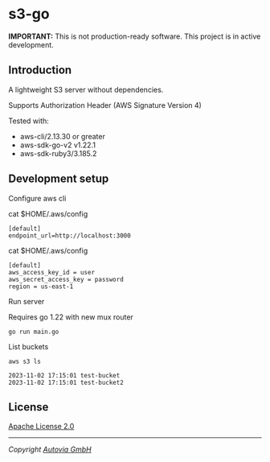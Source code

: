 # s3-go

**IMPORTANT:** This is not production-ready software. This project is in active development.

## Introduction

A lightweight S3 server without dependencies.

Supports Authorization Header (AWS Signature Version 4)

Tested with:
* aws-cli/2.13.30 or greater
* aws-sdk-go-v2 v1.22.1
* aws-sdk-ruby3/3.185.2

## Development setup

Configure aws cli

cat $HOME/.aws/config

```shell
[default]
endpoint_url=http://localhost:3000
```

cat $HOME/.aws/config

```shell
[default]
aws_access_key_id = user
aws_secret_access_key = password
region = us-east-1
```

Run server

Requires go 1.22 with new mux router

```shell
go run main.go
```

List buckets

```shell
aws s3 ls

2023-11-02 17:15:01 test-bucket
2023-11-02 17:15:01 test-bucket2
```

## License

[Apache License 2.0](https://github.com/autovia/flightdeck/blob/master/LICENSE)

----
_Copyright [Autovia GmbH](https://autovia.io)_
